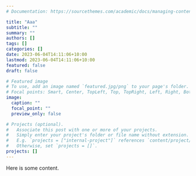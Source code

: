 ```yaml
---
# Documentation: https://sourcethemes.com/academic/docs/managing-content/

title: "Aaa"
subtitle: ""
summary: ""
authors: []
tags: []
categories: []
date: 2023-06-04T14:11:06+10:00
lastmod: 2023-06-04T14:11:06+10:00
featured: false
draft: false

# Featured image
# To use, add an image named `featured.jpg/png` to your page's folder.
# Focal points: Smart, Center, TopLeft, Top, TopRight, Left, Right, BottomLeft, Bottom, BottomRight.
image:
  caption: ""
  focal_point: ""
  preview_only: false

# Projects (optional).
#   Associate this post with one or more of your projects.
#   Simply enter your project's folder or file name without extension.
#   E.g. `projects = ["internal-project"]` references `content/project/deep-learning/index.md`.
#   Otherwise, set `projects = []`.
projects: []
---
```

Here is some content.